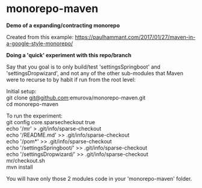 # monorepo-maven

**Demo of a expanding/contracting monorepo**

Created from this example:
https://paulhammant.com/2017/01/27/maven-in-a-google-style-monorepo/

**Doing a 'quick' experiment with this repo/branch**

Say that you goal is to only build/test 'settingsSpringboot' and 'settingsDropwizard', and not any of the other sub-modules that Maven were to recurse to by habit if run from the root level:

Initial setup:\
git clone git@github.com:emurova/monorepo-maven.git\
cd monorepo-maven

To run the experiment:\
git config core.sparsecheckout true\
echo '/mr' > .git/info/sparse-checkout\
echo '/README.md' >> .git/info/sparse-checkout\
echo '/pom*' >> .git/info/sparse-checkout\
echo '/settingsSpringboot/' >> .git/info/sparse-checkout\
echo '/settingsDropwizard/' >> .git/info/sparse-checkout\
mr/checkout.sh\
mvn install

You will have only those 2 modules code in your 'monorepo-maven' folder.


